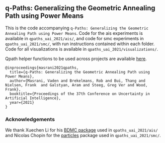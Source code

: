 ## q-Paths: Generalizing the Geometric Annealing Path using Power Means

This is the code accompanying ```q-Paths: Generalizing the Geometric Annealing Path using Power Means```. Code for the ais experiments is available in `qpaths_uai_2021/ais/`, and code for smc experiments in `qpaths_uai_2021/smc/`, with run instructions contained within each folder. Code for all visualizations is available in `qpaths_uai_2021/visualizations/`.

Qpath helper functions to be used across projects are available [here](https://github.com/vmasrani/qpaths_uai_2021/blob/main/smc/src/utils.py).


```
@inproceedings{masrani2021qpaths,
  title={q-Paths: Generalizing the Geometric Annealing Path using Power Means},
  author={Masrani, Vaden and Brekelmans, Rob and Bui, Thang and Nielsen, Frank  and Galstyan, Aram and Steeg, Greg Ver and Wood, Frank},
  booktitle={Proceedings of the 37th Conference on Uncertainty in Artificial Intelligence},
  year={2021}
}
```


### Acknowledgements

We thank Xuechen Li for his [BDMC package](https://github.com/lxuechen/BDMC) used in `qpaths_uai_2021/ais/` and Nicolas Chopin for the [particles](https://github.com/nchopin/particles) package used in `qpaths_uai_2021/smc/`.
